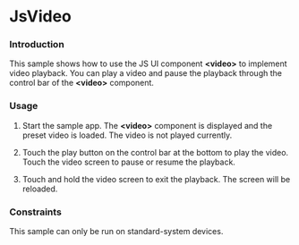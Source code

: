 # JsVideo



### Introduction

 This sample shows how to use the JS UI component **\<video>** to implement video playback. You can play a video and pause the playback through the control bar of the **\<video>** component.

### Usage

1. Start the sample app. The **\<video>** component is displayed and the preset video is loaded. The video is not played currently.

2. Touch the play button on the control bar at the bottom to play the video. Touch the video screen to pause or resume the playback.

3. Touch and hold the video screen to exit the playback. The screen will be reloaded.

### Constraints

This sample can only be run on standard-system devices.
